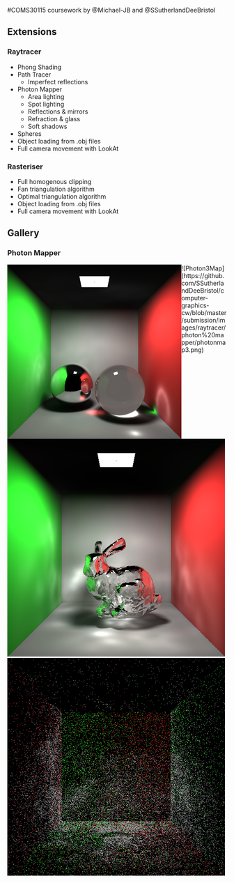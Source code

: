 #COMS30115 coursework by @Michael-JB and @SSutherlandDeeBristol

## Extensions

### Raytracer
* Phong Shading
* Path Tracer
    * Imperfect reflections
* Photon Mapper
    * Area lighting
    * Spot lighting
    * Reflections & mirrors
    * Refraction & glass
    * Soft shadows
* Spheres
* Object loading from .obj files
* Full camera movement with LookAt

### Rasteriser
* Full homogenous clipping
* Fan triangulation algorithm
* Optimal triangulation algorithm
* Object loading from .obj files
* Full camera movement with LookAt

## Gallery

### Photon Mapper
<img align="left" width="400" height="400" src="https://github.com/SSutherlandDeeBristol/computer-graphics-cw/blob/master/submission/images/raytracer/photon%20mapper/photon3.png">
![Photon3Map](https://github.com/SSutherlandDeeBristol/computer-graphics-cw/blob/master/submission/images/raytracer/photon%20mapper/photonmap3.png)

![Photon2](https://github.com/SSutherlandDeeBristol/computer-graphics-cw/blob/master/submission/images/raytracer/photon%20mapper/photon2.png)
![Photon2Map](https://github.com/SSutherlandDeeBristol/computer-graphics-cw/blob/master/submission/images/raytracer/photon%20mapper/photonmap2.png)